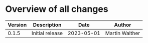 # Overview of all changes

Version | Description | Date | Author
-|-|-|-
0.1.5 | Initial release | 2023-05-01 | Martin Walther
